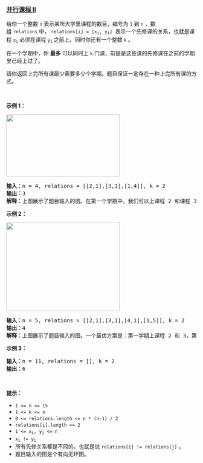 ### [并行课程 II](https://leetcode-cn.com/problems/parallel-courses-ii)

<p>给你一个整数&nbsp;<code>n</code>&nbsp;表示某所大学里课程的数目，编号为&nbsp;<code>1</code>&nbsp;到&nbsp;<code>n</code>&nbsp;，数组&nbsp;<code>relations</code>&nbsp;中，&nbsp;<code>relations[i] = [x<sub>i</sub>, y<sub>i</sub>]</code>&nbsp; 表示一个先修课的关系，也就是课程&nbsp;<code>x<sub>i</sub></code>&nbsp;必须在课程&nbsp;<code>y<sub>i</sub></code><sub>&nbsp;</sub>之前上。同时你还有一个整数&nbsp;<code>k</code>&nbsp;。</p>

<p>在一个学期中，你 <strong>最多</strong>&nbsp;可以同时上 <code>k</code>&nbsp;门课，前提是这些课的先修课在之前的学期里已经上过了。</p>

<p>请你返回上完所有课最少需要多少个学期。题目保证一定存在一种上完所有课的方式。</p>

<p>&nbsp;</p>

<p><strong>示例 1：</strong></p>

<p><strong><img alt="" src="https://assets.leetcode-cn.com/aliyun-lc-upload/uploads/2020/06/27/leetcode_parallel_courses_1.png" style="height: 164px; width: 300px;" /></strong></p>

<pre>
<strong>输入：</strong>n = 4, relations = [[2,1],[3,1],[1,4]], k = 2
<strong>输出：</strong>3 
<strong>解释：</strong>上图展示了题目输入的图。在第一个学期中，我们可以上课程 2 和课程 3 。然后第二个学期上课程 1 ，第三个学期上课程 4 。
</pre>

<p><strong>示例 2：</strong></p>

<p><strong><img alt="" src="https://assets.leetcode-cn.com/aliyun-lc-upload/uploads/2020/06/27/leetcode_parallel_courses_2.png" style="height: 234px; width: 300px;" /></strong></p>

<pre>
<strong>输入：</strong>n = 5, relations = [[2,1],[3,1],[4,1],[1,5]], k = 2
<strong>输出：</strong>4 
<strong>解释：</strong>上图展示了题目输入的图。一个最优方案是：第一学期上课程 2 和 3，第二学期上课程 4 ，第三学期上课程 1 ，第四学期上课程 5 。
</pre>

<p><strong>示例 3：</strong></p>

<pre>
<strong>输入：</strong>n = 11, relations = [], k = 2
<strong>输出：</strong>6
</pre>

<p>&nbsp;</p>

<p><strong>提示：</strong></p>

<ul>
	<li><code>1 &lt;= n &lt;= 15</code></li>
	<li><code>1 &lt;= k &lt;= n</code></li>
	<li><code>0 &lt;=&nbsp;relations.length &lt;= n * (n-1) / 2</code></li>
	<li><code>relations[i].length == 2</code></li>
	<li><code>1 &lt;= x<sub>i</sub>, y<sub>i</sub>&nbsp;&lt;= n</code></li>
	<li><code>x<sub>i</sub> != y<sub>i</sub></code></li>
	<li>所有先修关系都是不同的，也就是说&nbsp;<code>relations[i] != relations[j]</code>&nbsp;。</li>
	<li>题目输入的图是个有向无环图。</li>
</ul>

